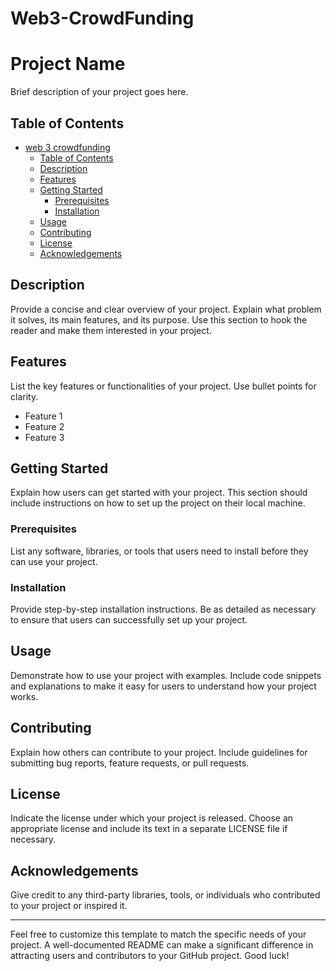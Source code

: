 # Web3-CrowdFunding

# Project Name

Brief description of your project goes here.

## Table of Contents

- [web 3 crowdfunding](#project-name)
  - [Table of Contents](#table-of-contents)
  - [Description](#description)
  - [Features](#features)
  - [Getting Started](#getting-started)
    - [Prerequisites](#prerequisites)
    - [Installation](#installation)
  - [Usage](#usage)
  - [Contributing](#contributing)
  - [License](#license)
  - [Acknowledgements](#acknowledgements)

## Description

Provide a concise and clear overview of your project. Explain what problem it solves, its main features, and its purpose. Use this section to hook the reader and make them interested in your project.

## Features

List the key features or functionalities of your project. Use bullet points for clarity.

- Feature 1
- Feature 2
- Feature 3

## Getting Started

Explain how users can get started with your project. This section should include instructions on how to set up the project on their local machine.

### Prerequisites

List any software, libraries, or tools that users need to install before they can use your project.

### Installation

Provide step-by-step installation instructions. Be as detailed as necessary to ensure that users can successfully set up your project.

## Usage

Demonstrate how to use your project with examples. Include code snippets and explanations to make it easy for users to understand how your project works.

## Contributing

Explain how others can contribute to your project. Include guidelines for submitting bug reports, feature requests, or pull requests.

## License

Indicate the license under which your project is released. Choose an appropriate license and include its text in a separate LICENSE file if necessary.

## Acknowledgements

Give credit to any third-party libraries, tools, or individuals who contributed to your project or inspired it.

---

Feel free to customize this template to match the specific needs of your project. A well-documented README can make a significant difference in attracting users and contributors to your GitHub project. Good luck!
